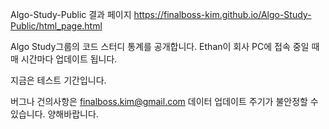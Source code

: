 Algo-Study-Public
결과 페이지
https://finalboss-kim.github.io/Algo-Study-Public/html_page.html

Algo Study그룹의 코드 스터디 통계를 공개합니다.
Ethan이 회사 PC에 접속 중일 때 매 시간마다 업데이트 됩니다.

지금은 테스트 기간입니다.

버그나 건의사항은 finalboss.kim@gmail.com
데이터 업데이트 주기가 불안정할 수 있습니다. 양해바랍니다.
